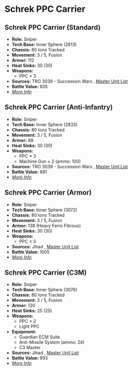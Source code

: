 # Schrek PPC Carrier 

## Schrek PPC Carrier (Standard) 

- **Role:** Sniper 
- **Tech Base:** Inner Sphere (2813) 
- **Chassis:** 80 tons Tracked 
- **Movement:** 3 / 5, Fusion 
- **Armor:** 112 
- **Heat Sinks:** 30 (30) 
- **Weapons:** 
  - PPC × 3 
- **Sources:** TRO 3039 - Succession Wars , [Master Unit List](http://masterunitlist.info/Unit/Details/2827/schrek-ppc-carrier-standard) 
- **Battle Value:** 935 
- [*More Info*](schrek_ppc_carrier/schrek_ppc_carrier_standard.md) 

## Schrek PPC Carrier (Anti-Infantry) 

- **Role:** Sniper 
- **Tech Base:** Inner Sphere (2833) 
- **Chassis:** 80 tons Tracked 
- **Movement:** 3 / 5, Fusion 
- **Armor:** 88 
- **Heat Sinks:** 30 (30) 
- **Weapons:** 
  - PPC × 3 
  - Machine Gun × 2 (ammo: 100) 
- **Sources:** TRO 3039 - Succession Wars , [Master Unit List](http://masterunitlist.info/Unit/Details/2824/schrek-ppc-carrier-anti-infantry) 
- **Battle Value:** 881 
- [*More Info*](schrek_ppc_carrier/schrek_ppc_carrier_anti-infantry.md) 

## Schrek PPC Carrier (Armor) 

- **Role:** Sniper 
- **Tech Base:** Inner Sphere (3072) 
- **Chassis:** 80 tons Tracked 
- **Movement:** 3 / 5, Fusion 
- **Armor:** 138 (Heavy Ferro Fibrous) 
- **Heat Sinks:** 30 (30) 
- **Weapons:** 
  - PPC × 3 
- **Sources:** Jihad , [Master Unit List](http://masterunitlist.info/Unit/Details/2825/schrek-ppc-carrier-armor) 
- **Battle Value:** 1005 
- [*More Info*](schrek_ppc_carrier/schrek_ppc_carrier_armor.md) 

## Schrek PPC Carrier (C3M) 

- **Role:** Sniper 
- **Tech Base:** Inner Sphere (3076) 
- **Chassis:** 80 tons Tracked 
- **Movement:** 3 / 5, Fusion 
- **Armor:** 120 
- **Heat Sinks:** 25 (25) 
- **Weapons:** 
  - PPC × 2 
  - Light PPC 
- **Equipment:** 
  - Guardian ECM Suite 
  - Anti-Missile System (ammo: 24) 
  - C3 Master 
- **Sources:** Jihad , [Master Unit List](http://masterunitlist.info/Unit/Details/2826/schrek-ppc-carrier-c3m) 
- **Battle Value:** 993 
- [*More Info*](schrek_ppc_carrier/schrek_ppc_carrier_c3m.md) 

